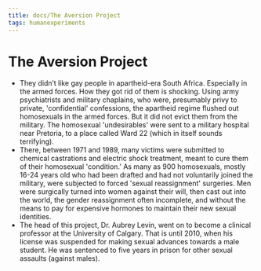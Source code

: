 ```yaml
---
title: docs/The Aversion Project
tags: humanexperiments
---
```


# The Aversion Project

- They didn’t like gay people in apartheid-era South Africa. Especially in the armed forces. How they got rid of them is shocking. Using army psychiatrists and military chaplains, who were, presumably privy to private, 'confidential' confessions, the apartheid regime flushed out homosexuals in the armed forces. But it did not evict them from the military. The homosexual 'undesirables' were sent to a military hospital near Pretoria, to a place called Ward 22 (which in itself sounds terrifying).
- There, between 1971 and 1989, many victims were submitted to chemical castrations and electric shock treatment, meant to cure them of their homosexual 'condition.' As many as 900 homosexuals, mostly 16-24 years old who had been drafted and had not voluntarily joined the military, were subjected to forced 'sexual reassignment' surgeries. Men were surgically turned into women against their will, then cast out into the world, the gender reassignment often incomplete, and without the means to pay for expensive hormones to maintain their new sexual identities.
- The head of this project, Dr. Aubrey Levin, went on to become a clinical professor at the University of Calgary. That is until 2010, when his license was suspended for making sexual advances towards a male student. He was sentenced to five years in prison for other sexual assaults (against males).